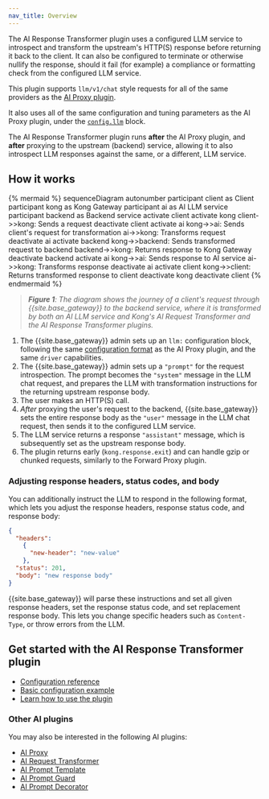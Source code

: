 ```yaml
---
nav_title: Overview
---
```


The AI Response Transformer plugin uses a configured LLM service to introspect and transform the upstream's HTTP(S) response before returning it back to the client.
It can also be configured to terminate or otherwise nullify the response, should it fail (for example) a compliance or formatting check from the configured LLM service.

This plugin supports `llm/v1/chat` style requests for all of the same providers as the [AI Proxy plugin](/hub/kong-inc/ai-proxy/).

It also uses all of the same configuration and tuning parameters as the AI Proxy plugin, under the [`config.llm`](/hub/kong-inc/ai-response-transformer/configuration/#config-llm) block.

The AI Response Transformer plugin runs **after** the AI Proxy plugin, and **after** proxying to the upstream (backend) service, allowing it to also introspect LLM responses against the same, or a different, LLM service.

## How it works

<!--vale off-->
{% mermaid %}
sequenceDiagram
    autonumber
    participant client as Client
    participant kong as Kong Gateway
    participant ai as AI LLM service
    participant backend as Backend service
    activate client
    activate kong
    client->>kong: Sends a request
    deactivate client
    activate ai
    kong->>ai: Sends client's request for transformation
    ai->>kong: Transforms request
    deactivate ai
    activate backend
    kong->>backend: Sends transformed request to backend
    backend->>kong: Returns response to Kong Gateway
    deactivate backend
    activate ai
    kong->>ai: Sends response to AI service
    ai->>kong: Transforms response
    deactivate ai
    activate client
    kong->>client: Returns transformed response to client
    deactivate kong
    deactivate client
{% endmermaid %}
<!--vale on-->

> _**Figure 1**: The diagram shows the journey of a client's request through {{site.base_gateway}} to the backend service, 
 where it is transformed by both an AI LLM service and Kong's AI Request Transformer and the AI Response Transformer plugins._

1. The {{site.base_gateway}} admin sets up an `llm:` configuration block, following the same 
[configuration format](/hub/kong-inc/ai-proxy/configuration/) as the AI Proxy plugin, 
and the same `driver` capabilities.
1. The {{site.base_gateway}} admin sets up a `"prompt"` for the request introspection. 
The prompt becomes the `"system"` message in the LLM chat request, and prepares the LLM with transformation
instructions for the returning upstream response body.
1. The user makes an HTTP(S) call.
1. *After* proxying the user's request to the backend, {{site.base_gateway}} sets the entire response body as the 
`"user"` message in the LLM chat request, then sends it to the configured LLM service.
1. The LLM service returns a response `"assistant"` message, which is subsequently set as the upstream response body.
1. The plugin returns early (`kong.response.exit`) and can handle gzip or chunked requests, similarly to the Forward Proxy plugin.

### Adjusting response headers, status codes, and body

You can additionally instruct the LLM to respond in the following format, which lets you adjust the response headers, response status code, and response body:

```json
{
  "headers":
    {
      "new-header": "new-value"
    },
  "status": 201,
  "body": "new response body"
}
```

{{site.base_gateway}} will parse these instructions and set all given response headers, set the response status code, 
and set replacement response body. 
This lets you change specific headers such as `Content-Type`, or throw errors from the LLM.

## Get started with the AI Response Transformer plugin

* [Configuration reference](/hub/kong-inc/ai-response-transformer/configuration/)
* [Basic configuration example](/hub/kong-inc/ai-response-transformer/how-to/basic-example/)
* [Learn how to use the plugin](/hub/kong-inc/ai-response-transformer/how-to/)

### Other AI plugins

You may also be interested in the following AI plugins:
* [AI Proxy](/hub/kong-inc/ai-proxy/)
* [AI Request Transformer](/hub/kong-inc/ai-request-transformer/)
* [AI Prompt Template](/hub/kong-inc/ai-prompt-template/)
* [AI Prompt Guard](/hub/kong-inc/ai-prompt-guard/)
* [AI Prompt Decorator](/hub/kong-inc/ai-prompt-decorator/)